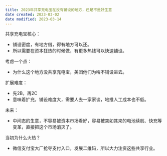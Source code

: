 ```yaml
---
title: 2023年共享充电宝在没有铺设的地方，还是不是好生意
date created: 2023-03-02
date modified: 2023-03-14
---
```


共享充电宝核心：

- 铺设密度，有地方借，得有地方可以还。
- 所以需要在资本狂热的时候做，有更多热钱可以快速铺设。

考虑一个点：

- 为什么这个地方没共享充电宝，美团他们为啥不铺设进去。

扩展难度：

- 先2B，再2C
- 意味着扩充，铺设难度大，需要人去一家家谈，地推人工成本也不低。

未来：

- 中间态的生意，不容易被资本市场看好，容易被突如其来的电池续航、快充等变革，直接把这个市场消灭了。

当初为什么火热？

- 微信支付宝大厂抢夺支付入口，发展二维码，所以大力注资这些共享行业。
